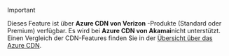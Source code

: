 > [!IMPORTANT]
> Dieses Feature ist über **Azure CDN von Verizon** -Produkte (Standard oder Premium) verfügbar. Es wird bei **Azure CDN von Akamai**nicht unterstützt.  Einen Vergleich der CDN-Features finden Sie in der [Übersicht über das Azure CDN](../articles/cdn/cdn-overview.md#azure-cdn-features). 
> 
> 

